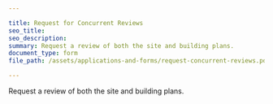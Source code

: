 ```yaml
---

title: Request for Concurrent Reviews
seo_title:
seo_description:
summary: Request a review of both the site and building plans.
document_type: form
file_path: /assets/applications-and-forms/request-concurrent-reviews.pdf

---
```

Request a review of both the site and building plans.
